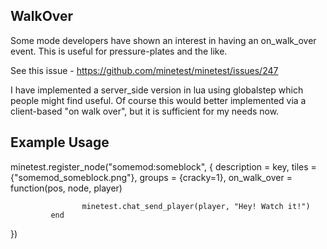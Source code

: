 WalkOver
--------

Some mode developers have shown an interest in having an on_walk_over event. This is useful for pressure-plates and the like.

See this issue - https://github.com/minetest/minetest/issues/247

I have implemented a server_side version in lua using globalstep which people might find useful. Of course this would better implemented via a client-based "on walk over", but it is sufficient for my needs now.

Example Usage
-------------

minetest.register_node("somemod:someblock", {
       description = key,
       tiles = {"somemod_someblock.png"},
           groups = {cracky=1},
             on_walk_over = function(pos, node, player)
            
                    minetest.chat_send_player(player, "Hey! Watch it!")
             end
})

 
